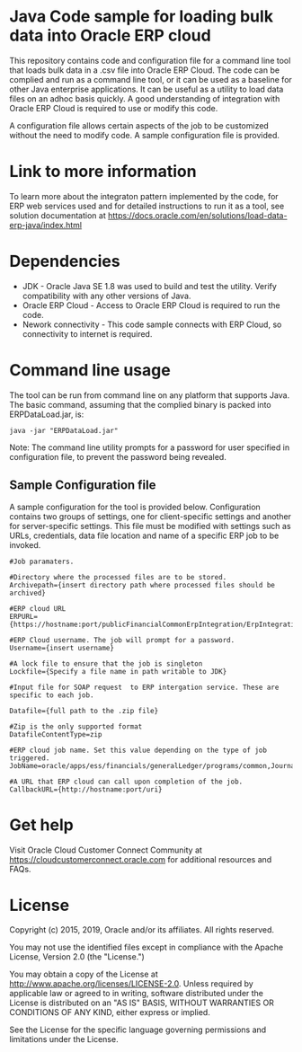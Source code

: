 # **Java Code sample for loading bulk data into Oracle ERP cloud**
This repository contains code and configuration file for a command line tool that loads bulk data in a .csv file into Oracle ERP Cloud. The code can be complied and run as a command line tool, or it can be used as a baseline for other Java enterprise applications. It can be useful as a utility to load data files on an adhoc basis quickly. A good understanding of integration with Oracle ERP Cloud is required to use or modify this code.

A configuration file allows certain aspects of the job to be customized without the need to modify code. A sample configuration file is provided.

# **Link to more information**
To learn more about the integraton pattern implemented by the code, for ERP web services used and for detailed instructions to run it as a tool, see solution documentation at 
https://docs.oracle.com/en/solutions/load-data-erp-java/index.html

# **Dependencies**

* JDK - Oracle Java SE 1.8 was used to build and test the utility. Verify compatibility with any other versions of Java.
* Oracle ERP Cloud - Access to Oracle ERP Cloud is required to run the code. 
* Nework connectivity - This code sample connects with ERP Cloud, so connectivity to internet is required.

# **Command line usage**
The tool can be run from command line on any platform that supports Java. The basic command, assuming that the complied binary is packed into ERPDataLoad.jar, is: 

```
java -jar "ERPDataLoad.jar"
```

Note: The command line utility prompts for a password for user specified in configuration file, to prevent the password being revealed. 

## **Sample Configuration file**

A sample configuration for the tool is provided below. Configuration contains two groups of settings, one for client-specific settings and another for server-specific settings. This file must be modified with settings such as URLs, credentials, data file location and name of a specific ERP job to be invoked.

```
#Job paramaters.

#Directory where the processed files are to be stored.
Archivepath={insert directory path where processed files should be archived} 

#ERP cloud URL
ERPURL={https://hostname:port/publicFinancialCommonErpIntegration/ErpIntegrationService}

#ERP Cloud username. The job will prompt for a password.
Username={insert username}

#A lock file to ensure that the job is singleton
Lockfile={Specify a file name in path writable to JDK}

#Input file for SOAP request  to ERP intergation service. These are specific to each job.

Datafile={full path to the .zip file}

#Zip is the only supported format
DatafileContentType=zip

#ERP cloud job name. Set this value depending on the type of job triggered.
JobName=oracle/apps/ess/financials/generalLedger/programs/common,JournalImportLauncher

#A URL that ERP cloud can call upon completion of the job.
CallbackURL={http://hostname:port/uri}
```
# **Get help**

Visit Oracle Cloud Customer Connect Community at https://cloudcustomerconnect.oracle.com for additional resources and FAQs. 

# **License**
Copyright (c) 2015, 2019, Oracle and/or its affiliates. All rights reserved.

You may not use the identified files except in compliance with the Apache License, Version 2.0 (the "License.")

You may obtain a copy of the License at http://www.apache.org/licenses/LICENSE-2.0. Unless required by applicable law or agreed to in writing, software distributed under the License is distributed on an "AS IS" BASIS, WITHOUT WARRANTIES OR CONDITIONS OF ANY KIND, either express or implied.

See the License for the specific language governing permissions and limitations under the License.
